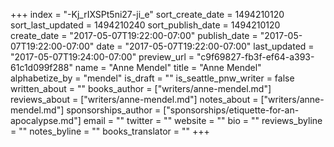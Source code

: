 +++
index = "-Kj_rIXSPt5ni27-ji_e"
sort_create_date = 1494210120
sort_last_updated = 1494210240
sort_publish_date = 1494210120
create_date = "2017-05-07T19:22:00-07:00"
publish_date = "2017-05-07T19:22:00-07:00"
date = "2017-05-07T19:22:00-07:00"
last_updated = "2017-05-07T19:24:00-07:00"
preview_url = "c9f69827-fb3f-ef64-a393-61c1d099f288"
name = "Anne Mendel"
title = "Anne Mendel"
alphabetize_by = "mendel"
is_draft = ""
is_seattle_pnw_writer = false
written_about = ""
books_author = ["writers/anne-mendel.md"]
reviews_about = ["writers/anne-mendel.md"]
notes_about = ["writers/anne-mendel.md"]
sponsorships_author = ["sponsorships/etiquette-for-an-apocalypse.md"]
email = ""
twitter = ""
website = ""
bio = ""
reviews_byline = ""
notes_byline = ""
books_translator = ""
+++
